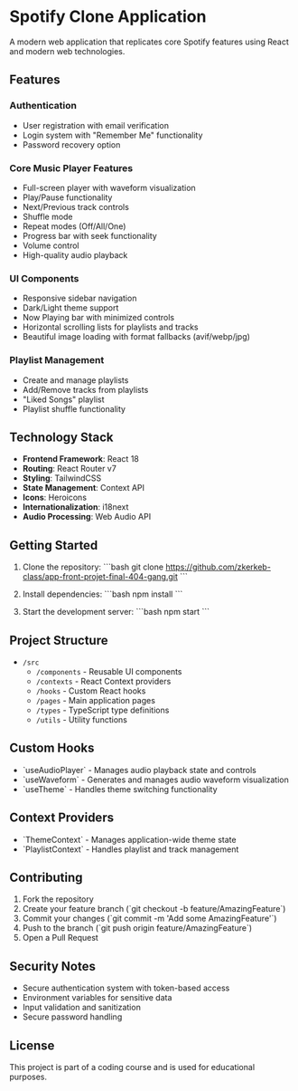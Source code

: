 # Spotify Clone Application

A modern web application that replicates core Spotify features using React and modern web technologies.

## Features

### Authentication
- User registration with email verification
- Login system with "Remember Me" functionality
- Password recovery option

### Core Music Player Features
- Full-screen player with waveform visualization
- Play/Pause functionality
- Next/Previous track controls
- Shuffle mode
- Repeat modes (Off/All/One)
- Progress bar with seek functionality
- Volume control
- High-quality audio playback

### UI Components
- Responsive sidebar navigation
- Dark/Light theme support
- Now Playing bar with minimized controls
- Horizontal scrolling lists for playlists and tracks
- Beautiful image loading with format fallbacks (avif/webp/jpg)

### Playlist Management
- Create and manage playlists
- Add/Remove tracks from playlists
- "Liked Songs" playlist
- Playlist shuffle functionality

## Technology Stack

- **Frontend Framework**: React 18
- **Routing**: React Router v7
- **Styling**: TailwindCSS
- **State Management**: Context API
- **Icons**: Heroicons
- **Internationalization**: i18next
- **Audio Processing**: Web Audio API

## Getting Started

1. Clone the repository:
\`\`\`bash
git clone https://github.com/zkerkeb-class/app-front-projet-final-404-gang.git
\`\`\`

2. Install dependencies:
\`\`\`bash
npm install
\`\`\`

3. Start the development server:
\`\`\`bash
npm start
\`\`\`

## Project Structure

- `/src`
  - `/components` - Reusable UI components
  - `/contexts` - React Context providers
  - `/hooks` - Custom React hooks
  - `/pages` - Main application pages
  - `/types` - TypeScript type definitions
  - `/utils` - Utility functions

## Custom Hooks

- \`useAudioPlayer\` - Manages audio playback state and controls
- \`useWaveform\` - Generates and manages audio waveform visualization
- \`useTheme\` - Handles theme switching functionality

## Context Providers

- \`ThemeContext\` - Manages application-wide theme state
- \`PlaylistContext\` - Handles playlist and track management

## Contributing

1. Fork the repository
2. Create your feature branch (\`git checkout -b feature/AmazingFeature\`)
3. Commit your changes (\`git commit -m 'Add some AmazingFeature'\`)
4. Push to the branch (\`git push origin feature/AmazingFeature\`)
5. Open a Pull Request

## Security Notes

- Secure authentication system with token-based access
- Environment variables for sensitive data
- Input validation and sanitization
- Secure password handling

## License

This project is part of a coding course and is used for educational purposes.
